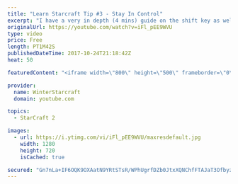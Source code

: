 ```yaml
---
title: "Learn Starcraft Tip #3 - Stay In Control"
excerpt: "I have a very in depth (4 mins) guide on the shift key as well here https://www.youtube.com/watch?v=7x9pHr544oY"
originalUrl: https://youtube.com/watch?v=iFl_pEE9WVU
type: video
price: Free
length: PT1M42S
publishedDateTime: 2017-10-24T21:18:42Z
heat: 50

featuredContent: "<iframe width=\"800\" height=\"500\" frameborder=\"0\" src=\"https://www.youtube.com/embed/iFl_pEE9WVU\" allow=\"accelerometer; autoplay; encrypted-media; gyroscope; picture-in-picture\" allowfullscreen></iframe>"

provider:
  name: WinterStarcraft
  domain: youtube.com

topics:
  - StarCraft 2

images:
  - url: https://i.ytimg.com/vi/iFl_pEE9WVU/maxresdefault.jpg
    width: 1280
    height: 720
    isCached: true

secured: "Gn7nLa+IF6OQK9OXAatN9YRtSTsR/WPhUgrfDZb0JtxXQNChfFTAJaT3OfbyzlJd9nkWMI2CCchXgd+xufzhWknkABSAXDKi1euCekeEQHXuMPKmEIAzaPRfa9YdKH01RekUK/H8uLLciQb/E3R39NfnaoHyZEd++ikTERpJ0kM/cCstOruEr1hLkMMbSm8f02KAfNg6s7NjLmeL8zr8hQkBE+Pbmsb2H1JFLOEHD9BO5/MpPAvPPrIAVdtrxxhCpRlSNRWYzsMfbWHR3b0U9Mn9V4FWz/M3AT+laDmX8px6DNb38IPXckT/bU+KwDA1MTn47hbzR4TUDWO+M85TYkm4k4CYtoMVHIOEv/h9OVjD/k8QSdGyGnM55+qLiVLpJj6OobCplESUtWpqcbELhdOjM0CsuyyNTeUeOAVfeq0=;26WgBzOAYOBRoWqwelI8gw=="
---
```


